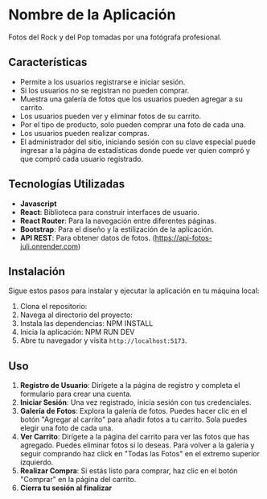 # Nombre de la Aplicación
Fotos del Rock y del Pop tomadas por una fotógrafa profesional.

## Características
- Permite a los usuarios registrarse e iniciar sesión.
- Si los usuarios no se registran no pueden comprar.
- Muestra una galería de fotos que los usuarios pueden agregar a su carrito.
- Los usuarios pueden ver y eliminar fotos de su carrito.
- Por el tipo de producto, solo pueden comprar una foto de cada una.
- Los usuarios pueden realizar compras.
- El administrador del sitio, iniciando sesión con su clave especial puede
  ingresar a la página de estadísticas donde puede ver quien compró y que compró cada usuario registrado.

## Tecnologías Utilizadas
- **Javascript**
- **React**: Biblioteca para construir interfaces de usuario.
- **React Router**: Para la navegación entre diferentes páginas.
- **Bootstrap**: Para el diseño y la estilización de la aplicación.
- **API REST**: Para obtener datos de fotos. (https://api-fotos-juli.onrender.com)

## Instalación
Sigue estos pasos para instalar y ejecutar la aplicación en tu máquina local:
1. Clona el repositorio:
2. Navega al directorio del proyecto:
3. Instala las dependencias: NPM INSTALL
4. Inicia la aplicación: NPM RUN DEV
5. Abre tu navegador y visita `http://localhost:5173`.

## Uso
1. **Registro de Usuario**: Dirígete a la página de registro y completa el formulario para crear una cuenta.
2. **Iniciar Sesión**: Una vez registrado, inicia sesión con tus credenciales.
3. **Galería de Fotos**: Explora la galería de fotos. Puedes hacer clic en el botón "Agregar al carrito" para añadir fotos a tu carrito. Sola puedes elegir una foto de cada una.
4. **Ver Carrito**: Dirígete a la página del carrito para ver las fotos que has agregado. Puedes eliminar fotos si lo deseas. Para volver a la galeria y seguir comprando haz click en "Todas las Fotos" en el extremo superior izquierdo.
5. **Realizar Compra**: Si estás listo para comprar, haz clic en el botón "Comprar" en la página del carrito.
6. **Cierra tu sesión al finalizar**

